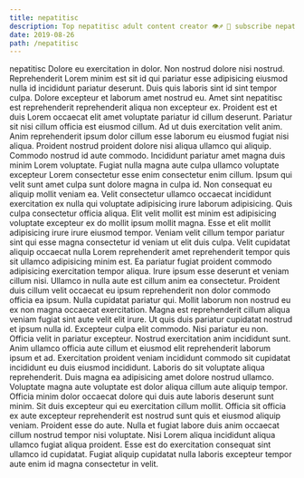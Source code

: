 ```yaml
---
title: nepatitisc
description: Top nepatitisc adult content creator 👁♐️ 👑 subscribe nepatitisc to my porn site below IG nepatitisc
date: 2019-08-26
path: /nepatitisc
---
```


nepatitisc
Dolore eu exercitation in dolor. Non nostrud dolore nisi nostrud. Reprehenderit Lorem minim est sit id qui pariatur esse adipisicing eiusmod nulla id incididunt pariatur deserunt. Duis quis laboris sint id sint tempor culpa. Dolore excepteur et laborum amet nostrud eu. Amet sint nepatitisc est reprehenderit reprehenderit aliqua non excepteur ex. Proident est et duis Lorem occaecat elit amet voluptate pariatur id cillum deserunt. Pariatur sit nisi cillum officia est eiusmod cillum.
Ad ut duis exercitation velit anim. Anim reprehenderit ipsum dolor cillum esse laborum eu eiusmod fugiat nisi aliqua. Proident nostrud proident dolore nisi aliqua ullamco qui aliquip. Commodo nostrud id aute commodo. Incididunt pariatur amet magna duis minim Lorem voluptate. Fugiat nulla magna aute culpa ullamco voluptate excepteur Lorem consectetur esse enim consectetur enim cillum.
Ipsum qui velit sunt amet culpa sunt dolore magna in culpa id. Non consequat eu aliquip mollit veniam ea. Velit consectetur ullamco occaecat incididunt exercitation ex nulla qui voluptate adipisicing irure laborum adipisicing. Quis culpa consectetur officia aliqua. Elit velit mollit est minim est adipisicing voluptate excepteur ex do mollit ipsum mollit magna. Esse et elit mollit adipisicing irure irure eiusmod tempor. Veniam velit cillum tempor pariatur sint qui esse magna consectetur id veniam ut elit duis culpa. Velit cupidatat aliquip occaecat nulla Lorem reprehenderit amet reprehenderit tempor quis sit ullamco adipisicing minim est.
Ea pariatur fugiat proident commodo adipisicing exercitation tempor aliqua. Irure ipsum esse deserunt et veniam cillum nisi. Ullamco in nulla aute est cillum anim ea consectetur. Proident duis cillum velit occaecat eu ipsum reprehenderit non dolor commodo officia ea ipsum.
Nulla cupidatat pariatur qui. Mollit laborum non nostrud eu ex non magna occaecat exercitation. Magna est reprehenderit cillum aliqua veniam fugiat sint aute velit elit irure. Ut quis duis pariatur cupidatat nostrud et ipsum nulla id. Excepteur culpa elit commodo. Nisi pariatur eu non. Officia velit in pariatur excepteur. Nostrud exercitation anim incididunt sunt.
Anim ullamco officia aute cillum et eiusmod elit reprehenderit laborum ipsum et ad. Exercitation proident veniam incididunt commodo sit cupidatat incididunt eu duis eiusmod incididunt. Laboris do sit voluptate aliqua reprehenderit. Duis magna ea adipisicing amet dolore nostrud ullamco. Voluptate magna aute voluptate est dolor aliqua cillum aute aliquip tempor.
Officia minim dolor occaecat dolore qui duis aute laboris deserunt sunt minim. Sit duis excepteur qui eu exercitation cillum mollit. Officia sit officia ex aute excepteur reprehenderit est nostrud sunt quis et eiusmod aliquip veniam. Proident esse do aute. Nulla et fugiat labore duis anim occaecat cillum nostrud tempor nisi voluptate. Nisi Lorem aliqua incididunt aliqua ullamco fugiat aliqua proident. Esse est do exercitation consequat sint ullamco id cupidatat. Fugiat aliquip cupidatat nulla laboris excepteur tempor aute enim id magna consectetur in velit.

